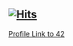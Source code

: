 ## [![Hits](https://hits.seeyoufarm.com/api/count/incr/badge.svg?url=https%3A%2F%2Fgithub.com%2Fchanheki&count_bg=%2363824B&title_bg=%2385B860&icon=apple.svg&icon_color=%23E7E7E7&title=chanhihi%F0%9F%91%8B&edge_flat=false)](https://hits.seeyoufarm.com)

[Profile Link to 42](https://profile.intra.42.fr/users/chanheki)

<!--

**Here are some ideas to get you started:**

🙋‍♀️ A short introduction - what is your organization all about?
🌈 Contribution guidelines - how can the community get involved?
👩‍💻 Useful resources - where can the community find your docs? Is there anything else the community should know?
🍿 Fun facts - what does your team eat for breakfast?
🧙 Remember, you can do mighty things with the power of [Markdown](https://docs.github.com/github/writing-on-github/getting-started-with-writing-and-formatting-on-github/basic-writing-and-formatting-syntax)
-->

<!--

<img width="745" alt="image" src="https://user-images.githubusercontent.com/85754295/227452082-6e6985df-d8e5-465e-9417-ca7596f9d2eb.png">
<img width="744" alt="image" src="https://user-images.githubusercontent.com/85754295/227474277-80d46850-6c41-470b-9c81-15272e637481.png">
<img width="972" alt="image" src="https://user-images.githubusercontent.com/85754295/227474425-a81a498d-d560-4016-97f6-77c0e566c981.png">

-->
